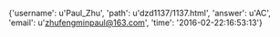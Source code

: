 {'username': u'Paul_Zhu', 'path': u'dzd1137/1137.html', 'answer': u'AC', 'email': u'zhufengminpaul@163.com', 'time': '2016-02-22:16:53:13'}